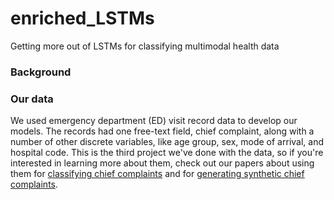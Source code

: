 # enriched_LSTMs
Getting more out of LSTMs for classifying multimodal health data

### Background


### Our data
We used emergency department (ED) visit record data to develop our models. The records had one free-text field, chief complaint, along with a number of other discrete variables, like age group, sex, mode of arrival, and hospital code. This is the third project we've done with the data, so if you're interested in learning more about them, check out our papers about using them for [classifying chief complaints](https://www.sciencedirect.com/science/article/pii/S1532046419300760) and for [generating synthetic chief complaints](https://www.nature.com/articles/s41746-018-0070-0).

